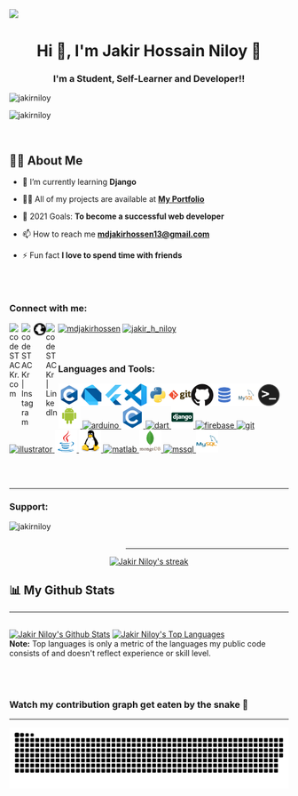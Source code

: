 
<div align=""left>
 <a href="https://www.jakirniloy.me/"><img width="50%" height="auto" src="https://user-images.githubusercontent.com/48614476/144810106-481c3700-a7e6-46dd-a9ec-b3942d9e8911.png" height="100px"/></a>


</div>
<h1 align="center">Hi 👋, I'm Jakir Hossain Niloy 👋</h1> 
<h3 align="center">I'm a Student, Self-Learner and Developer!!</h3>

<p align="left"> <img src="https://komarev.com/ghpvc/?username=jakirniloy&label=Profile%20views&color=0e75b6&style=flat" alt="jakirniloy" /> </p>

<p align="left"> <img src="https://github-profile-trophy.vercel.app/?username=jakirniloy" alt="jakirniloy" /></a> </p>

<p align="left"> <a href="https://twitter.com/" target="blank"><img src="https://img.shields.io/twitter/follow/?logo=twitter&style=for-the-badge" alt="" /></a> </p>



## 🙋‍♂️ About Me


- 🌱 I’m currently learning **Django**

- 👨‍💻 All of my projects are available at **[My Portfolio](https://jakirniloy.github.io)**

- 🥅 2021 Goals: **To become a successful web developer**

- 📫 How to reach me **mdjakirhossen13@gmail.com**

- ⚡ Fun fact **I love to spend time with friends**

<br/>
<br/>


### Connect with me:

[<img align="left" alt="codeSTACKr.com" width="22px" src="https://cdn.jsdelivr.net/npm/simple-icons@3/icons/facebook.svg" />][facebook]
[<img align="left" alt="codeSTACKr | Instagram" width="22px" src="https://cdn.jsdelivr.net/npm/simple-icons@v3/icons/instagram.svg" />][instagram]
[<img align="left" alt="codeSTACKr.com" width="22px" src="https://raw.githubusercontent.com/iconic/open-iconic/master/svg/globe.svg" />][website]
[<img align="left" alt="codeSTACKr | LinkedIn" width="22px" src="https://cdn.jsdelivr.net/npm/simple-icons@v3/icons/linkedin.svg" />][linkedin]
<a href="https://kaggle.com/mdjakirhossen" target="blank"><img align="center" src="https://raw.githubusercontent.com/rahuldkjain/github-profile-readme-generator/master/src/images/icons/Social/kaggle.svg" alt="mdjakirhossen" height="22px" width="22px" /></a>
<a href="https://www.hackerearth.com/jakir_h_niloy" target="blank"><img align="center" src="https://raw.githubusercontent.com/rahuldkjain/github-profile-readme-generator/master/src/images/icons/Social/hackerearth.svg" alt="jakir_h_niloy" height="22px" width="22px" /></a>

<br/>

 


### Languages and Tools:

[<img align="left" alt="Sass" width="40" src="https://raw.githubusercontent.com/github/explore/80688e429a7d4ef2fca1e82350fe8e3517d3494d/topics/c/c.png" />][website_achievement]
[<img align="left" alt="HTML5" width="40px" src="https://raw.githubusercontent.com/github/explore/80688e429a7d4ef2fca1e82350fe8e3517d3494d/topics/dart/dart.png" />][website_achievement]
[<img align="left" alt="CSS3" width="40" src="https://raw.githubusercontent.com/github/explore/80688e429a7d4ef2fca1e82350fe8e3517d3494d/topics/flutter/flutter.png" />][website_achievement]
[<img align="left" alt="Visual Studio Code" width="40" src="https://raw.githubusercontent.com/github/explore/80688e429a7d4ef2fca1e82350fe8e3517d3494d/topics/visual-studio-code/visual-studio-code.png" />][website_achievement]
[<img align="left" alt="JavaScript" width="40" src="https://raw.githubusercontent.com/github/explore/80688e429a7d4ef2fca1e82350fe8e3517d3494d/topics/python/python.png" />][website_achievement]
[<img align="left" alt="Git" width="40" src="https://raw.githubusercontent.com/github/explore/80688e429a7d4ef2fca1e82350fe8e3517d3494d/topics/git/git.png" />][website_achievement]
[<img align="left" alt="GitHub" width="40" src="https://raw.githubusercontent.com/github/explore/78df643247d429f6cc873026c0622819ad797942/topics/github/github.png" />][website_achievement]
[<img align="left" alt="SQL" width="40" src="https://raw.githubusercontent.com/github/explore/80688e429a7d4ef2fca1e82350fe8e3517d3494d/topics/sql/sql.png" />][website_achievement]
[<img align="left" alt="MySQL" width="40" src="https://raw.githubusercontent.com/github/explore/80688e429a7d4ef2fca1e82350fe8e3517d3494d/topics/mysql/mysql.png" />][website_achievement]
[<img align="left" alt="Terminal" width="40" src="https://raw.githubusercontent.com/github/explore/80688e429a7d4ef2fca1e82350fe8e3517d3494d/topics/terminal/terminal.png" />][website_achievement]
<p align="left"> <a href="https://developer.android.com" target="_blank"> <img src="https://raw.githubusercontent.com/devicons/devicon/master/icons/android/android-original-wordmark.svg" alt="android" width="40" height="40"/> </a> <a href="https://www.arduino.cc/" target="_blank"> <img src="https://cdn.worldvectorlogo.com/logos/arduino-1.svg" alt="arduino" width="40" height="40"/> </a> <a href="https://www.cprogramming.com/" target="_blank"> <img src="https://raw.githubusercontent.com/devicons/devicon/master/icons/c/c-original.svg" alt="c" width="40" height="40"/> </a> <a href="https://dart.dev" target="_blank"> <img src="https://www.vectorlogo.zone/logos/dartlang/dartlang-icon.svg" alt="dart" width="40" height="40"/> </a> <a href="https://www.djangoproject.com/" target="_blank"> <img src="https://raw.githubusercontent.com/devicons/devicon/master/icons/django/django-original.svg" alt="django" width="40" height="40"/> </a> <a href="https://firebase.google.com/" target="_blank"> <img src="https://www.vectorlogo.zone/logos/firebase/firebase-icon.svg" alt="firebase" width="40" height="40"/> </a>  <a href="https://git-scm.com/" target="_blank"> <img src="https://www.vectorlogo.zone/logos/git-scm/git-scm-icon.svg" alt="git" width="40" height="40"/> </a> <a href="https://www.adobe.com/in/products/illustrator.html" target="_blank"> <img src="https://www.vectorlogo.zone/logos/adobe_illustrator/adobe_illustrator-icon.svg" alt="illustrator" width="40" height="40"/> </a> <a href="https://www.java.com" target="_blank"> <img src="https://raw.githubusercontent.com/devicons/devicon/master/icons/java/java-original.svg" alt="java" width="40" height="40"/> </a> <a href="https://www.linux.org/" target="_blank"> <img src="https://raw.githubusercontent.com/devicons/devicon/master/icons/linux/linux-original.svg" alt="linux" width="40" height="40"/> </a> <a href="https://www.mathworks.com/" target="_blank"> <img src="https://upload.wikimedia.org/wikipedia/commons/2/21/Matlab_Logo.png" alt="matlab" width="40" height="40"/> </a> <a href="https://www.mongodb.com/" target="_blank"> <img src="https://raw.githubusercontent.com/devicons/devicon/master/icons/mongodb/mongodb-original-wordmark.svg" alt="mongodb" width="40" height="40"/> </a> <a href="https://www.microsoft.com/en-us/sql-server" target="_blank"> <img src="https://www.svgrepo.com/show/303229/microsoft-sql-server-logo.svg" alt="mssql" width="40" height="40"/> </a> <a href="https://www.mysql.com/" target="_blank"> <img src="https://raw.githubusercontent.com/devicons/devicon/master/icons/mysql/mysql-original-wordmark.svg" alt="mysql" width="40" height="40"/> </a>  </p>



<br />
<br />
<hr>
<h3 align="left">Support:</h3>
<p><a href="https://www.buymeacoffee.com/JakirNiloy"> <img align="left" src="https://cdn.buymeacoffee.com/buttons/v2/default-yellow.png" height="50" width="210" alt="jakirniloy" /></a></p><br><br>



<hr>





<!-- <p>&nbsp;<img align="center" src="https://github-readme-stats.vercel.app/api?username=jakirniloy&show_icons=true&locale=en" alt="jakirniloy" /></p>

<p><img align="left" src="https://github-readme-stats.vercel.app/api/top-langs?username=jakirniloy&show_icons=true&locale=en&layout=compact" alt="jakirniloy" /></p>
 <b>Note:</b> Top languages is only a metric of the languages my public code consists of and doesn't reflect experience or skill level.


<p><img align="center" src="https://github-readme-streak-stats.herokuapp.com/?user=jakirniloy&" alt="jakirniloy" /></p> -->

<p align="center">
    <a href="https://github.com/jakirniloy/github-readme-streak-stats">
        <img title="🔥 Get streak stats for your profile at git.io/streak-stats" alt="Jakir Niloy's streak" src="https://github-readme-streak-stats.herokuapp.com/?user=jakirniloy&theme=black-ice&hide_border=true&stroke=0000&background=060A0CD0"/>
    </a>
</p>

## 📊 My Github Stats
<hr>
  <br/>
    <a href="https://github.com/jakirniloy/github-readme-stats"><img alt="Jakir Niloy's Github Stats" src="https://github-readme-stats.vercel.app/api?username=jakirniloy&show_icons=true&count_private=true&theme=react&hide_border=true&bg_color=0D1117" /></a>
  <a href="https://github.com/jakirniloy/github-readme-stats"><img alt="Jakir Niloy's Top Languages" src="https://github-readme-stats.vercel.app/api/top-langs/?username=jakirniloy&langs_count=8&count_private=true&layout=compact&theme=react&hide_border=true&bg_color=0D1117" /></a>
  <br/>
  <b>Note:</b> Top languages is only a metric of the languages my public code consists of and doesn't reflect experience or skill level.


<br/>
<br/>



<br/>



<br />

### Watch my contribution graph get eaten by the snake 🐍
<hr>

<!-- refer this: https://dev.to/mishmanners/how-to-enable-github-actions-on-your-profile-readme-for-a-contribution-graph-4l66 -->
![jakirniloy snake gif](https://github.com/jakirniloy/jakirniloy/blob/output/github-contribution-grid-snake.svg) 
<br />

[facebook]: https://www.facebook.com/JakirNiloy2
[instagram]: https://www.instagram.com/jakir_h_niloy
[website]:https://www.jakirniloy.me/
[website_achievement]: https://www.jakirniloy.me/
[linkedin]: https://www.linkedin.com/in/jakirniloy
